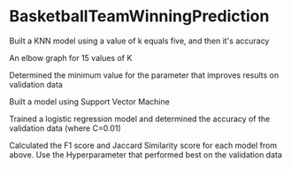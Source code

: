 # BasketballTeamWinningPrediction
Built a KNN model using a value of k equals five, and then it's accuracy

An elbow graph for 15 values of K

Determined the minimum value for the parameter that improves results on validation data

Built a  model using Support Vector Machine

Trained a logistic regression model and determined the accuracy of the validation data (where C=0.01)

Calculated the F1 score and Jaccard Similarity score for each model from above. Use the Hyperparameter that performed best on the validation data

